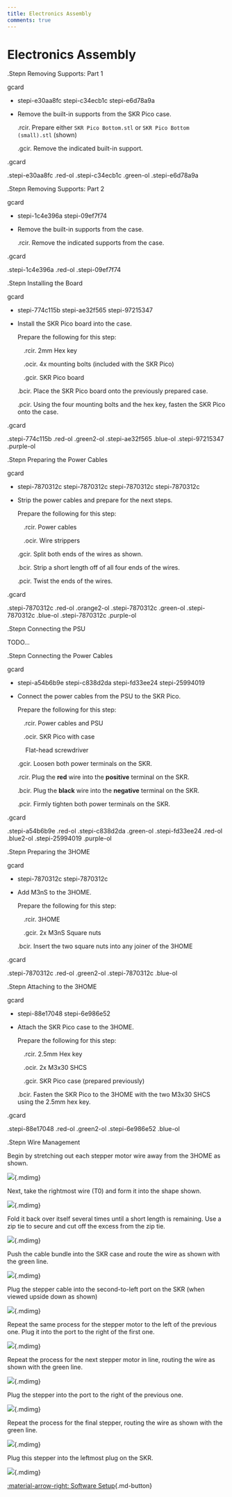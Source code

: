 ```yaml
---
title: Electronics Assembly
comments: true
---
```


<link rel="stylesheet" href="../../../assets/css/kits.css">

# Electronics Assembly

.Stepn Removing Supports: Part 1

gcard

- stepi-e30aa8fc
    stepi-c34ecb1c
    stepi-e6d78a9a

- Remove the built-in supports from the SKR Pico case.

    .rcir. Prepare either `SKR Pico Bottom.stl` or `SKR Pico Bottom (small).stl` (shown)

    .gcir. Remove the indicated built-in support.

.gcard

.stepi-e30aa8fc .red-ol
.stepi-c34ecb1c .green-ol
.stepi-e6d78a9a

.Stepn Removing Supports: Part 2

gcard

- stepi-1c4e396a
    stepi-09ef7f74

- Remove the built-in supports from the case.

    .rcir. Remove the indicated supports from the case.

.gcard

.stepi-1c4e396a .red-ol
.stepi-09ef7f74

.Stepn Installing the Board

gcard

- stepi-774c115b
    stepi-ae32f565
    stepi-97215347

- Install the SKR Pico board into the case.

    Prepare the following for this step:

    &emsp;.rcir. 2mm Hex key

    &emsp;.ocir. 4x mounting bolts (included with the SKR Pico)

    &emsp;.gcir. SKR Pico board

    .bcir. Place the SKR Pico board onto the previously prepared case.

    .pcir. Using the four mounting bolts and the hex key, fasten the SKR Pico onto the case.

.gcard

.stepi-774c115b .red-ol .green2-ol
.stepi-ae32f565 .blue-ol
.stepi-97215347 .purple-ol

.Stepn Preparing the Power Cables

gcard

- stepi-7870312c
    stepi-7870312c
    stepi-7870312c
    stepi-7870312c

- Strip the power cables and prepare for the next steps.

    Prepare the following for this step:

    &emsp;.rcir. Power cables

    &emsp;.ocir. Wire strippers

    .gcir. Split both ends of the wires as shown.

    .bcir. Strip a short length off of all four ends of the wires.

    .pcir. Twist the ends of the wires.

.gcard

.stepi-7870312c .red-ol .orange2-ol
.stepi-7870312c .green-ol
.stepi-7870312c .blue-ol
.stepi-7870312c .purple-ol

.Stepn Connecting the PSU

TODO...

.Stepn Connecting the Power Cables

gcard

- stepi-a54b6b9e
    stepi-c838d2da
    stepi-fd33ee24
    stepi-25994019
    
- Connect the power cables from the PSU to the SKR Pico.

    Prepare the following for this step:

    &emsp;.rcir. Power cables and PSU

    &emsp;.ocir. SKR Pico with case

    &emsp; Flat-head screwdriver

    .gcir. Loosen both power terminals on the SKR.

    .rcir. Plug the **red** wire into the **positive** terminal on the SKR.

    .bcir. Plug the **black** wire into the **negative** terminal on the SKR.

    .pcir. Firmly tighten both power terminals on the SKR.

.gcard

.stepi-a54b6b9e .red-ol
.stepi-c838d2da .green-ol
.stepi-fd33ee24 .red-ol .blue2-ol
.stepi-25994019 .purple-ol

.Stepn Preparing the 3HOME

gcard

- stepi-7870312c
    stepi-7870312c

- Add M3nS to the 3HOME.

    Prepare the following for this step:

    &emsp;.rcir. 3HOME

    &emsp;.gcir. 2x M3nS Square nuts

    .bcir. Insert the two square nuts into any joiner of the 3HOME

.gcard

.stepi-7870312c .red-ol .green2-ol
.stepi-7870312c .blue-ol

.Stepn Attaching to the 3HOME

gcard

- stepi-88e17048
    stepi-6e986e52

- Attach the SKR Pico case to the 3HOME.

    Prepare the following for this step:

    &emsp;.rcir. 2.5mm Hex key

    &emsp;.ocir. 2x M3x30 SHCS

    &emsp;.gcir. SKR Pico case (prepared previously)

    .bcir. Fasten the SKR Pico to the 3HOME with the two M3x30 SHCS using the 2.5mm hex key.

.gcard

.stepi-88e17048 .red-ol .green2-ol
.stepi-6e986e52 .blue-ol

.Stepn Wire Management

Begin by stretching out each stepper motor wire away from the 3HOME as shown.

![](7b9ae602.png){.mdimg}

Next, take the rightmost wire (T0) and form it into the shape shown.

![](64eeec85.png){.mdimg}

Fold it back over itself several times until a short length is remaining. Use a zip tie to secure and cut off the excess from the zip tie.

![](eb382317.png){.mdimg}

Push the cable bundle into the SKR case and route the wire as shown with the green line.

![](6714f09d.png){.mdimg}

Plug the stepper cable into the second-to-left port on the SKR (when viewed upside down as shown)

![](7b693bf8.png){.mdimg}

Repeat the same process for the stepper motor to the left of the previous one. Plug it into the port to the right of the first one.

![](7f892d9d.png){.mdimg}

Repeat the process for the next stepper motor in line, routing the wire as shown with the green line.

![](8c228c68.png){.mdimg}

Plug the stepper into the port to the right of the previous one.

![](7aafd269.png){.mdimg}

Repeat the process for the final stepper, routing the wire as shown with the green line.

![](6125f8b5.png){.mdimg}

Plug this stepper into the leftmost plug on the SKR.

![](3f66eb08.png){.mdimg}

[:material-arrow-right: Software Setup](software-setup.md){.md-button}